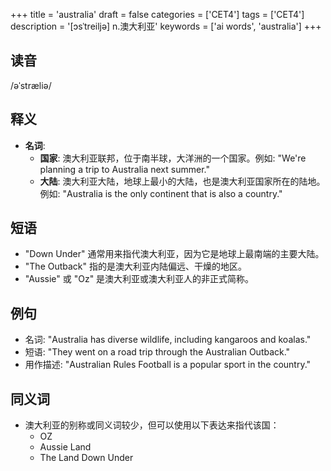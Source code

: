 +++
title = 'australia'
draft = false
categories = ['CET4']
tags = ['CET4']
description = '[ɔsˈtreiljə] n.澳大利亚'
keywords = ['ai words', 'australia']
+++

## 读音
/əˈstræliə/

## 释义
- **名词**:
   - **国家**: 澳大利亚联邦，位于南半球，大洋洲的一个国家。例如: "We're planning a trip to Australia next summer."
   - **大陆**: 澳大利亚大陆，地球上最小的大陆，也是澳大利亚国家所在的陆地。例如: "Australia is the only continent that is also a country."

## 短语
- "Down Under" 通常用来指代澳大利亚，因为它是地球上最南端的主要大陆。
- "The Outback" 指的是澳大利亚内陆偏远、干燥的地区。
- "Aussie" 或 "Oz" 是澳大利亚或澳大利亚人的非正式简称。

## 例句
- 名词: "Australia has diverse wildlife, including kangaroos and koalas."
- 短语: "They went on a road trip through the Australian Outback."
- 用作描述: "Australian Rules Football is a popular sport in the country."

## 同义词
- 澳大利亚的别称或同义词较少，但可以使用以下表达来指代该国：
   - OZ
   - Aussie Land
   - The Land Down Under
